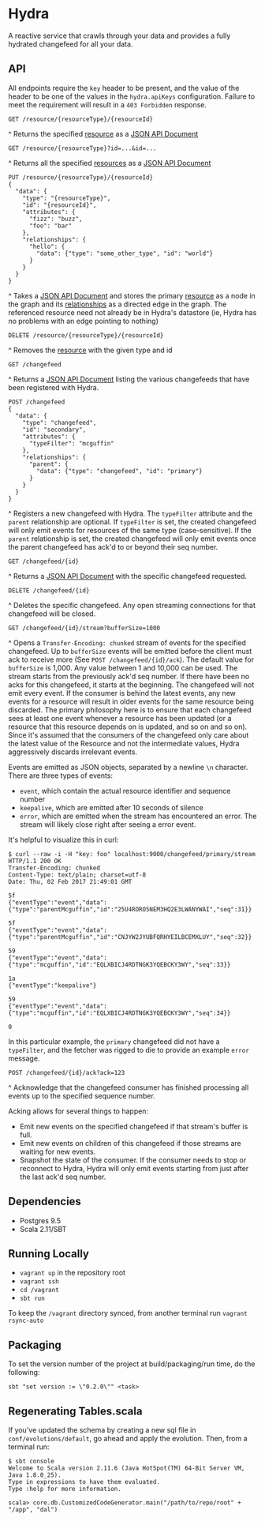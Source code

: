 Hydra
==========

A reactive service that crawls through your data and provides a fully hydrated changefeed for all your data.

API
-------

All endpoints require the `key` header to be present, and the value of the header to be one of the values in the `hydra.apiKeys`
configuration.  Failure to meet the requirement will result in a `403 Forbidden` response.

    GET /resource/{resourceType}/{resourceId}

^ Returns the specified [resource](http://jsonapi.org/format/#document-resource-objects) as a
[JSON API Document](http://jsonapi.org/format/#document-top-level)

    GET /resource/{resourceType}?id=...&id=...
    
^ Returns all the specified [resources](http://jsonapi.org/format/#document-resource-objects) as a
[JSON API Document](http://jsonapi.org/format/#document-top-level) 

    PUT /resource/{resourceType}/{resourceId}
    {
      "data": {
        "type": "{resourceType}",
        "id": "{resourceId}",
        "attributes": {
          "fizz": "buzz",
          "foo": "bar"
        },
        "relationships": {
          "hello": {
            "data": {"type": "some_other_type", "id": "world"}
          }
        }
      }
    }

^ Takes a [JSON API Document](http://jsonapi.org/format/#document-top-level) and stores the primary
[resource](http://jsonapi.org/format/#document-resource-objects) as a node in the graph and its
[relationships](http://jsonapi.org/format/#document-resource-object-relationships) as a directed edge in the graph.  The
referenced resource need not already be in Hydra's datastore (ie, Hydra has no problems with an edge pointing to nothing)

    DELETE /resource/{resourceType}/{resourceId}

^ Removes the [resource](http://jsonapi.org/format/#document-resource-objects) with the given type and id

    GET /changefeed
    
^ Returns a [JSON API Document](http://jsonapi.org/format/#document-top-level) listing the various changefeeds that have
been registered with Hydra.

    POST /changefeed
    {
      "data": {
        "type": "changefeed",
        "id": "secondary",
        "attributes": {
          "typeFilter": "mcguffin"
        },
        "relationships": {
          "parent": {
            "data": {"type": "changefeed", "id": "primary"}
          }
        }
      }
    }
    
^ Registers a new changefeed with Hydra.  The `typeFilter` attribute and the `parent` relationship are optional.  If 
`typeFilter` is set, the created changefeed will only emit events for resources of the same type (case-sensitive).  If
the `parent` relationship is set, the created changefeed will only emit events once the parent changefeed has ack'd to or
beyond their seq number.

    GET /changefeed/{id}
    
^ Returns a [JSON API Document](http://jsonapi.org/format/#document-top-level) with the specific changefeed requested.

    DELETE /changefeed/{id}
    
^ Deletes the specific changefeed.  Any open streaming connections for that changefeed will be closed.

    GET /changefeed/{id}/stream?bufferSize=1000
    
^ Opens a `Transfer-Encoding: chunked` stream of events for the specified changefeed.  Up to `bufferSize` events will be
emitted before the client must ack to receive more (See `POST /changefeed/{id}/ack`).  The default value for 
`bufferSize` is 1,000.  Any value between 1 and 10,000 can be used.  The stream starts from the previously ack'd seq 
number.  If there have been no acks for this changefeed, it starts at the beginning.  The changefeed will not emit every 
event.  If the consumer is behind the latest events, any new events for a resource will result in older events for the 
same resource being discarded.  The primary philosophy here is to ensure that each changefeed sees at least one event 
whenever a resource has been updated (or a resource that this resource depends on is updated, and so on and so on).  
Since it's assumed that the consumers of the changefeed only care about the latest value of the Resource and not the 
intermediate values, Hydra aggressively discards irrelevant events.

Events are emitted as JSON objects, separated by a newline `\n` character.  There are three types of events: 

* `event`, which contain the actual resource identifier and sequence number
* `keepalive`, which are emitted after 10 seconds of silence
* `error`, which are emitted when the stream has encountered an error.  The stream will likely close right after seeing
  a error event.
  
It's helpful to visualize this in curl:

```
$ curl --raw -i -H "key: foo" localhost:9000/changefeed/primary/stream
HTTP/1.1 200 OK
Transfer-Encoding: chunked
Content-Type: text/plain; charset=utf-8
Date: Thu, 02 Feb 2017 21:49:01 GMT

5f
{"eventType":"event","data":{"type":"parentMcguffin","id":"25U4RORO5NEM3HQ2E3LWANYWAI","seq":31}}

5f
{"eventType":"event","data":{"type":"parentMcguffin","id":"CNJYW2JYUBFQRHYEILBCEMXLUY","seq":32}}

59
{"eventType":"event","data":{"type":"mcguffin","id":"EQLXBICJ4RDTNGK3YQEBCKY3WY","seq":33}}

1a
{"eventType":"keepalive"}

59
{"eventType":"event","data":{"type":"mcguffin","id":"EQLXBICJ4RDTNGK3YQEBCKY3WY","seq":34}}

0
```

In this particular example, the `primary` changefeed did not have a `typeFilter`,
and the fetcher was rigged to die to provide an example `error` message.

    POST /changefeed/{id}/ack?ack=123
    
^ Acknowledge that the changefeed consumer has finished processing all events up to the specified sequence number.  

Acking allows for several things to happen:

* Emit new events on the specified changefeed if that stream's buffer is full.
* Emit new events on children of this changefeed if those streams are waiting for new events.
* Snapshot the state of the consumer.  If the consumer needs to stop or reconnect to Hydra, Hydra will only emit events
  starting from just after the last ack'd seq number.


Dependencies
--------------
* Postgres 9.5
* Scala 2.11/SBT


Running Locally
---------------
* `vagrant up` in the repository root
* `vagrant ssh`
* `cd /vagrant`
* `sbt run`

To keep the `/vagrant` directory synced, from another terminal run `vagrant rsync-auto`

## Packaging
To set the version number of the project at build/packaging/run time, do the following:

    sbt "set version := \"0.2.0\"" <task>
    
## Regenerating Tables.scala
If you've updated the schema by creating a new sql file in `conf/evolutions/default`, go ahead and apply the evolution.
Then, from a terminal run:

```
$ sbt console
Welcome to Scala version 2.11.6 (Java HotSpot(TM) 64-Bit Server VM, Java 1.8.0_25).
Type in expressions to have them evaluated.
Type :help for more information.

scala> core.db.CustomizedCodeGenerator.main("/path/to/repo/root" + "/app", "dal")
```
